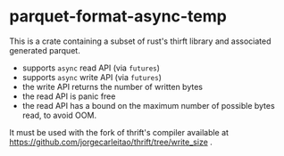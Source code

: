 # parquet-format-async-temp

This is a crate containing a subset of rust's thirft library and associated generated
parquet.

* supports `async` read API (via `futures`)
* supports `async` write API (via `futures`)
* the write API returns the number of written bytes
* the read API is panic free
* the read API has a bound on the maximum number of possible bytes read, to avoid OOM.

It must be used with the fork of thrift's compiler available
at https://github.com/jorgecarleitao/thrift/tree/write_size .
